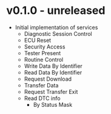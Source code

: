 # v0.1.0 - unreleased
- Initial implementation of services
	- Diagnostic Session Control
	- ECU Reset
	- Security Access
	- Tester Present
	- Routine Control
	- Write Data By Identifier
	- Read Data By Identifier
	- Request Download
	- Transfer Data
	- Request Transfer Exit
	- Read DTC info
		- By Status Mask